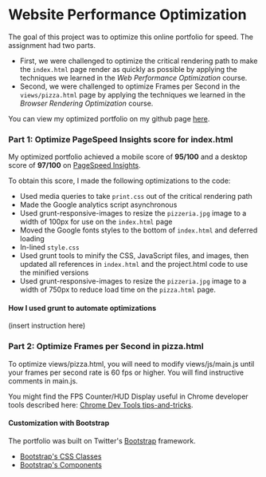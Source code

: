# Website Performance Optimization

The goal of this project was to optimize this online portfolio for speed. The assignment had two parts.
* First, we were challenged to optimize the critical rendering path to make the ```index.html``` page render as quickly as possible by applying the techniques we learned in the _Web Performance Optimization_ course.
* Second, we were challenged to optimize Frames per Second in the ```views/pizza.html``` page by applying the techniques we learned in the _Browser Rendering Optimization_ course.

You can view my optimized portfolio on my github page [here](https://chspanos.github.io/mobile-portfolio).

###  Part 1: Optimize PageSpeed Insights score for index.html

My optimized portfolio achieved a mobile score of **95/100** and a desktop score of **97/100** on [PageSpeed Insights](https://developers.google.com/speed/pagespeed/insights/).

To obtain this score, I made the following optimizations to the code:
* Used media queries to take ```print.css``` out of the critical rendering path
* Made the Google analytics script asynchronous
* Used grunt-responsive-images to resize the ```pizzeria.jpg``` image to a width of 100px for use on the ```index.html``` page
* Moved the Google fonts styles to the bottom of ```index.html``` and deferred loading
* In-lined ```style.css```
* Used grunt tools to minify the CSS, JavaScript files, and images, then updated all references in ```index.html``` and the project.html code to use the minified versions
* Used grunt-responsive-images to resize the ```pizzeria.jpg``` image to a width of 750px to reduce load time on the ```pizza.html``` page.

#### How I used grunt to automate optimizations

(insert instruction here)


### Part 2: Optimize Frames per Second in pizza.html

To optimize views/pizza.html, you will need to modify views/js/main.js until your frames per second rate is 60 fps or higher. You will find instructive comments in main.js.

You might find the FPS Counter/HUD Display useful in Chrome developer tools described here: [Chrome Dev Tools tips-and-tricks](https://developer.chrome.com/devtools/docs/tips-and-tricks).


#### Customization with Bootstrap
The portfolio was built on Twitter's <a href="http://getbootstrap.com/">Bootstrap</a> framework.

* <a href="http://getbootstrap.com/css/">Bootstrap's CSS Classes</a>
* <a href="http://getbootstrap.com/components/">Bootstrap's Components</a>
